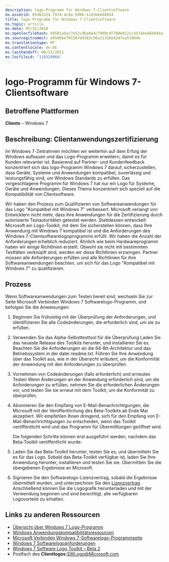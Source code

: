 ```yaml
---
description: logo-Programm für Windows 7-Clientsoftware
ms.assetid: 05d63224-7974-4c8a-b966-41d3be646854
title: logo-Programm für Windows 7-Clientsoftware
ms.topic: article
ms.date: 05/31/2018
ms.openlocfilehash: 69501abac7e52cdba8a4c7909cdf780e012cc45fabe46dd44a1f3fce0f58b89d
ms.sourcegitcommit: e858bbe701567d4583c50a11326e42d7ea51804b
ms.translationtype: MT
ms.contentlocale: de-DE
ms.lasthandoff: 08/11/2021
ms.locfileid: "118329968"
---
```

# <a name="windows-7-client-software-logo-program"></a>logo-Programm für Windows 7-Clientsoftware

## <a name="affected-platforms"></a>Betroffene Plattformen

 **Clients** – Windows 7  


## <a name="description-client-application-certification"></a>Beschreibung: Clientanwendungszertifizierung

Im Windows 7-Zeitrahmen möchten wir weiterhin auf dem Erfolg der Windows aufbauen und das Logo-Programm erweitern, damit es für Kunden relevanter ist. Basierend auf Partner- und Kundenfeedback konzentriert sich das logo-Programm Windows 7 darauf, sicherzustellen, dass Geräte, Systeme und Anwendungen kompatibel, zuverlässig und leistungsfähig sind, um Windows Standards zu erfüllen. Das vorgeschlagene Programm für Windows 7 hat nur ein Logo für Systeme, Geräte und Anwendungen. Dieses Thema konzentriert sich speziell auf die Kompatibilität von Clientsoftware.

Wir haben den Prozess zum Qualifizieren von Softwareanwendungen für das Logo "Kompatibel mit Windows 7" verbessert. Microsoft verlangt von Entwicklern nicht mehr, dass ihre Anwendungen für die Zertifizierung durch autorisierte Testautoritäten getestet werden. Stattdessen entwickelt Microsoft ein Logo-Toolkit, mit dem Sie sicherstellen können, dass Ihre Anwendung mit Windows 7 kompatibel ist und die Anforderungen des Windows 7-Clientsoftwarelogoprogramms erfüllt. Wir haben die Anzahl der Anforderungen erheblich reduziert. Ähnlich wie beim Hardwareprogramm haben wir einige Richtlinien erstellt. Obwohl sie nicht mit bestimmten Testfällen verknüpft sind, werden wir diese Richtlinien erzwingen. Partner müssen alle Anforderungen erfüllen und alle Richtlinien für ihre Softwareanwendungen beachten, um sich für das Logo "Kompatibel mit Windows 7" zu qualifizieren.

## <a name="process"></a>Prozess

Wenn Softwareanwendungen zum Testen bereit sind, wechseln Sie zur Seite Microsoft Verbinden Windows 7 Softwarelogo-Programm, und befolgen Sie die Anweisungen:

1.  Beginnen Sie frühzeitig mit der Überprüfung der Anforderungen, und identifizieren Sie alle Codeänderungen, die erforderlich sind, um sie zu erfüllen.
2.  Verwenden Sie das Alpha-Selbsttesttool für die Überprüfung Laden Sie das neueste Release des Toolkits herunter, und installieren Sie es. Beachten Sie die Anforderungen an die 64-Bit-Architektur und das Betriebssystem in der datei readme.txt. Führen Sie Ihre Anwendung über das Toolkit aus, wie in der Übersicht erläutert, um die Konformität der Anwendung mit den Anforderungen zu überprüfen.
3.  Vornehmen von Codeänderungen (falls erforderlich) und erneutes Testen Wenn Änderungen an der Anwendung erforderlich sind, um die Anforderungen zu erfüllen, nehmen Sie die erforderlichen Änderungen vor, und testen Sie sie erneut mit dem Toolkit, um die Konformität zu überprüfen.
4.  Abonnieren Sie den Empfang von E-Mail-Benachrichtigungen, die Microsoft mit der Veröffentlichung des Beta-Toolkits ab Ende Mai akzeptiert. Wir empfehlen Ihnen dringend, sich für den Empfang von E-Mail-Benachrichtigungen zu entscheiden, wenn das Toolkit veröffentlicht wird und das Programm für Übermittlungen geöffnet wird.

    Die folgenden Schritte können erst ausgeführt werden, nachdem das Beta-Toolkit veröffentlicht wurde:

5.  Laden Sie das Beta-Toolkit herunter, testen Sie es, und übermitteln Sie es für das Logo. Sobald das Beta-Toolkit verfügbar ist, laden Sie Ihre Anwendung herunter, installieren und testen Sie sie. Übermitteln Sie die übergebenen Ergebnisse an Microsoft.
6.  Signieren Sie den Softwarelogo-Lizenzvertrag, sobald die Ergebnisse übermittelt wurden, und unterzeichnen Sie den [Lizenzvertrag](/windows-hardware/drivers/dashboard/winqual-submission-tool--winqualexe-). Anschließend können Sie die Logografik herunterladen und mit der Verwendung beginnen und sind berechtigt, alle verfügbaren Logovorteile zu erhalten.

## <a name="links-to-other-resources"></a>Links zu anderen Ressourcen

-   [Übersicht über Windows 7 Logo-Programm](https://msdn.microsoft.com/windows/dd203105.aspx)
-   [Windows Anwendungskompatibilitätsressourcen](/windows/apps/desktop/)
-   [Microsoft Verbinden Windows 7-Softwarelogo-Programmseite](/collaborate/connect-redirect?SiteID=831)
-   [Windows 7 Softwarelogoanforderungen](/previous-versions/windows/hardware/hck/dn641155(v=vs.85))
-   [Windows 7 Software Logo Toolkit – Beta 2](https://www.microsoft.com/windowsserver2008/en/us/isv.aspx)
-   Postfach des **Clientlogos:**<SWLogo@Microsoft.com>

 

 
